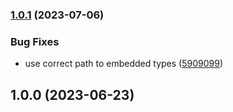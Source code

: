 

### [1.0.1](https://github.com/Four-Lights-NL/i18next-dompurify-postprocessor/compare/v1.0.0...v1.0.1) (2023-07-06)


### Bug Fixes

* use correct path to embedded types ([5909099](https://github.com/Four-Lights-NL/i18next-dompurify-postprocessor/commit/590909968d8acbd3d47adb91cc53d4112c4b4242))

## 1.0.0 (2023-06-23)